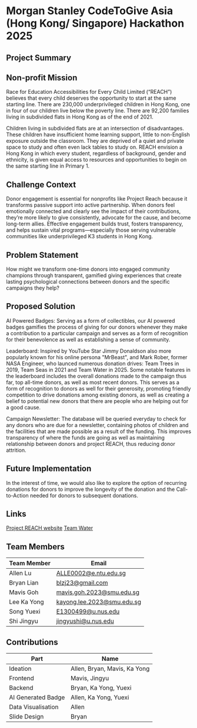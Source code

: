 # Morgan Stanley CodeToGive Asia (Hong Kong/ Singapore) Hackathon 2025

## Project Summary
## Non-profit Mission
Race for Education Accessibilities for Every Child Limited (“REACH”) believes that every child deserves the opportunity to start at the same starting line. There are 230,000 underprivileged children in Hong Kong, one in four of our children live below the poverty line. There are 92,200 families living in subdivided flats in Hong Kong as of the end of 2021. 

Children living in subdivided flats are at an intersection of disadvantages. These children have insufficient home learning support, little to non-English exposure outside the classroom. They are deprived of a quiet and private space to study and often even lack tables to study on. REACH envision a Hong Kong in which every student, regardless of background, gender and ethnicity, is given equal access to resources and opportunities to begin on the same starting line in Primary 1. 
## Challenge Context
Donor engagement is essential for nonprofits like Project Reach because it transforms passive support into active partnership. When donors feel emotionally connected and clearly see the impact of their contributions, they’re more likely to give consistently, advocate for the cause, and become long-term allies. Effective engagement builds trust, fosters transparency, and helps sustain vital programs—especially those serving vulnerable communities like underprivileged K3 students in Hong Kong. 
## Problem Statement
How might we transform one-time donors into engaged community champions through transparent, gamified giving experiences that create lasting psychological connections between donors and the specific campaigns they help?
## Proposed Solution
AI Powered Badges: Serving as a form of collectibles, our AI powered badges gamifies the process of giving for our donors whenever they make a contribution to a particular campaign and serves as a form of recognition for their benevolence as well as establishing a sense of community.

Leaderboard: Inspired by YouTube Star Jimmy Donaldson also more popularly known for his online persona "MrBeast", and Mark Rober, former NASA Engineer, who launced numerous donation drives: Team Trees in 2019, Team Seas in 2021 and Team Water in 2025. Some notable features in the leaderboard includes the overall donations made to the campaign thus far, top all-time donors, as well as most recent donors. This serves as a form of recognition to donors as well for their generosity, promoting friendly competition to drive donations among existing donors, as well as creating a belief to potential new donors that there are people who are helping out for a good cause.

Campaign Newsletter: The database will be queried everyday to check for any donors who are due for a newsletter, containing photos of children and the facilities that are made possible as a result of the funding. This improves transparency of where the funds are going as well as maintaining relationship between donors and project REACH, thus reducing donor attrition.
## Future Implementation
In the interest of time, we would also like to explore the option of recurring donations for donors to improve the longevity of the donation and the Call-to-Action needed for donors to subsequent donations.

## Links

[Project REACH website](https://reach.org.hk/)
[Team Water](https://teamwater.org/)

## Team Members
| Team Member | Email |
| ------------- | ------------- |
|Allen Lu|ALLE0002@e.ntu.edu.sg|
|Bryan Lian|blzj23@gmail.com|
|Mavis Goh|mavis.goh.2023@smu.edu.sg|
|Lee Ka Yong|kayong.lee.2023@smu.edu.sg|
|Song Yuexi|E1300499@u.nus.edu|
|Shi Jingyu|jingyushi@u.nus.edu|

## Contributions
| Part | Name |
| ------------- | ------------- |
| Ideation  | Allen, Bryan, Mavis, Ka Yong |
| Frontend | Mavis, Jingyu  |
| Backend  | Bryan, Ka Yong, Yuexi |
| AI Generated Badge  | Allen, Ka Yong, Yuexi |
| Data Visualisation  | Allen |
| Slide Design  | Bryan |
